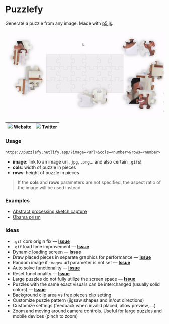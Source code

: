 # Puzzlefy
Generate a puzzle from any image. Made with [p5.js](https://p5js.org/).

![](demo.gif)

|<img src=https://github.com/Rush/Font-Awesome-SVG-PNG/blob/master/black/svg/globe.svg height=14> [Website](https://puzzlefy.netlify.app) | <img src=https://github.com/Rush/Font-Awesome-SVG-PNG/blob/master/black/svg/twitter.svg height=14> [Twitter](https://twitter.com/Puzzle_fy)|
|---|---|

### Usage
`https://puzzlefy.netlify.app/?image=<url>&cols=<number>&rows=<number>`
- **image**: link to an image url `.jpg`, `.png`... and also certain `.gif`s!
- **cols**: width of puzzle in pieces
- **rows**: height of puzzle in pieces

> If the **cols** and **rows** parameters are not specified, the aspect ratio of the image will be used instead

### Examples
- [Abstract processing sketch capture](https://puzzlefy.netlify.app/?image=https://media.discordapp.net/attachments/216616558301151232/902992543376101386/sdfgh3453634.png&cols=5&rows=4)
- [Obama prism](https://puzzlefy.netlify.app/?image=https://c.tenor.com/1g50P-G_JicAAAAC/obama-triangle.gif&cols=4&rows=4)

### Ideas
* `.gif` cors origin fix ― [**Issue**](https://github.com/Stephcraft/Puzzlefy/issues/1)
* `.gif` load time improvement ― [**Issue**](https://github.com/Stephcraft/Puzzlefy/issues/3)
* Dynamic loading screen ― [**Issue**](https://github.com/Stephcraft/Puzzlefy/issues/2)
* Draw placed pieces in separate graphics for performance ― [**Issue**](https://github.com/Stephcraft/Puzzlefy/issues/4)
* Random image if `image=` url parameter is not set ― [**Issue**](https://github.com/Stephcraft/Puzzlefy/issues/5)
* Auto solve functionality ― [**Issue**](https://github.com/Stephcraft/Puzzlefy/issues/6)
* Reset functionality ― [**Issue**](https://github.com/Stephcraft/Puzzlefy/issues/7)
* Large puzzles do not fully utilize the screen space ― [**Issue**](https://github.com/Stephcraft/Puzzlefy/issues/8)
* Puzzles with the same exact visuals can be interchanged (usually solid colors) ― [**Issue**](https://github.com/Stephcraft/Puzzlefy/issues/9)
* Background clip area vs free pieces clip setting
* Customize puzzle pattern (jigsaw shapes and in/out directions)
* Customize settings (feedback when invalid placed, allow preview, ...)
* Zoom and moving around camera controls. Useful for large puzzles and mobile devices (pinch to zoom)

